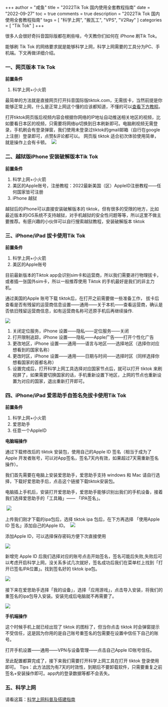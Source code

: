 +++
author = "咸鱼"
title = "2022Tik Tok 国内使用全套教程指南"
date = "2022-09-27"
toc = true
comments = true
description = "2022Tik Tok 国内使用全套教程指南"
tags = [
	"科学上网",
    "搬瓦工",
    "VPS",
    "V2Ray"
]
categories = [
    "Tik Tok"
]
+++

很多人会很好奇抖音国际版都在刷些啥，今天教你们如何在 iPhone 刷Tik Tok。

能够刷 Tik Tok 的网络要求就是能够科学上网，科学上网需要的工具分为PC、手机端。下文再做详细介绍。

### 一、网页版本 Tik Tok

**前置条件**

1. 科学上网+小火箭

最简单的方法就是直接网页打开抖音国际版tiktok.com，无需拔卡，当然前提是你能够正常上网，什么是正常上网这个懂的应该都知道，不懂的可以[查看下方教程](https://www.techchao.com/post/tiktok/#%E7%A7%91%E5%AD%A6%E4%B8%8A%E7%BD%91%E6%95%99%E7%A8%8B)。


打开tiktok网页版后视频内容会根据你网络的IP地址自动推送相关地区的视频，比如要看日本区的视频，只需要将网络ip切换到日本刷新即可。电脑刷视频无需登录，手机刷会有登录弹窗，我们使用未登录过tiktok的gmail邮箱（自行在google上注册）登录即可，点赞&评论都可以。
 网页版 tiktok 适合初次体验使用简单，就是操作上会有卡顿。
​
​![](https://cdn.jsdelivr.net/gh/Tech-Chao/blog-images/girl.png)


### 二、越狱版iPhone 安装破解版本Tik Tok

**前置条件**

1. 科学上网+小火箭
2. 美区的Apple账号，注册教程：2022最新美国（区）AppleID注册教程——任何国家皆可注册
3. iPhone 越狱


越狱后的iPhone可以直接安装破解版本的 tiktok，但有很多的受限的地方，比如最近版本的iOS系统不支持越狱，对手机越狱的安全性问题等等，所以这里不做主要推荐。有感兴趣的小伙伴可以自行搜索越狱教程，安装破解版本 tiktok

### 三、iPhone/iPad  拔卡使用Tik Tok

**前置条件** 

1. 科学上网+小火箭
2.  美区的Apple账号


目前最新版本的Tiktok app会识别sim卡和运营商，所以我们需要进行物理拔卡，或者插一张国外sim卡，所以一般推荐使用 Tiktok 的手机最好是我们的非主力机。

通过美国的Apple 账号下载 tiktok后，在打开之前需要做一些准备工作，
拔卡后查看是否有残留的运营商信息设置——通用——关于本机——查看运营商，确认是否依旧残留运营商信息，如有运营商名称可还原手机后再继续操作.

![](https://cdn.jsdelivr.net/gh/Tech-Chao/blog-images/20220927164230.png)


1. 关闭定位服务，iPhone 设置——隐私——定位服务——关闭
2. 打开限制追踪，iPhone 设置——隐私——Apple广告——打开个性化广告
3. 更改地区，iPhone 设置——通用——语言与地区——选择地区（选择你对应想看到的国家名称）
4. 更改时区，iPhone 设置——通用——日期与时间——选择时区（同样选择你想看国家的首都名称）
5. 设置完成后，打开科学上网工具选择对应国家节点后，就可以打开 tiktok 来刷视屏了，如果需要切换国家的话，手机重新设置下地区，上网的节点也重新设置为对应的国家，退出重新打开即可。

### 四、iPhone/iPad  爱思助手自签名免拔卡使用Tik Tok

**前置条件** 

1. 科学上网+小火箭
2. 爱思助手
3. 任意一个AppleID

**电脑端操作**

通过下载修改后的 tiktok 安装包，使用自己的Apple ID 签名（相当于成为了Apple 开发者账号，可以对App签名，签名7天内有效，如果超过7天需重新签名操作）。

我们首先需要在电脑上安装爱思助手，爱思助手支持 windows 和 Mac 请自行选择，下载好爱思助手后，点击这个链接下载tiktok安装包。

电脑插上手机后，安装打开爱思助手，爱思助手能够识别出我们的手机设备，接着我们选择爱思助手的「工具箱」—— 「IPA签名」。

​
![](https://cdn.jsdelivr.net/gh/Tech-Chao/blog-images/20220927164411.png)

上传我们刚才下载的ipa包后，选择 tiktok ipa 包后，在下方再选择 「使用Apple ID 签名」添加自己的Apple ID。
​
![](https://cdn.jsdelivr.net/gh/Tech-Chao/blog-images/20220927164531.png)

添加Apple ID，可以选择保存密码方便下次直接使用

![](https://cdn.jsdelivr.net/gh/Tech-Chao/blog-images/20220927164722.png)

新增完 Apple ID 后我们选择对应的账号点击开始签名，签名可能后失败,失败后可以考虑开启科学上网，没关系多试几次就好，签名成功后我们在菜单栏上找到「打开已签名IPA位置」。找到签名好的 tiktok ipa包。

​![](https://cdn.jsdelivr.net/gh/Tech-Chao/blog-images/20220927164741.png)

接下来在爱思助手选择「我的设备」，选择「应用游戏」，点击导入安装，将我们的重签名的ipa包导入安装。安装完成后电脑就不再需要了。
​

![](https://cdn.jsdelivr.net/gh/Tech-Chao/blog-images/20220927164819.png)

**手机端操作**

这个时候手机上就已经出现了 tiktok 的图标了，但当你点击 tiktok 时会弹窗提示不受信任，这是因为你用的是自己账号重签名的包需要在设置中信任下自己的账号。

打开手机设置——通用——VPN与设备管理——点击自己Apple ID账号信任。

至此配置都算完成了，接下来我们需要打开科学上网工具在打开 tiktok 登录使用即可。
Tips：此方法因为有7天的时效性，到期后不要卸载软件，只需要重复之前签名+安装操作即可。app内的登录数据等都不会丢失。


### 五、科学上网

请看这篇：[科学上网科普及搭建指南](https://www.techchao.com//post/scientificinterent/)


